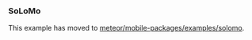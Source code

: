 ### SoLoMo

This example has moved to [meteor/mobile-packages/examples/solomo](https://github.com/meteor/mobile-packages/tree/master/examples/solomo).